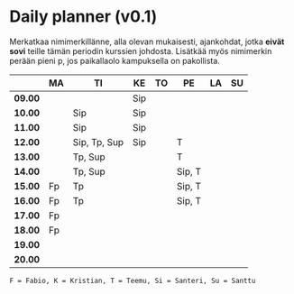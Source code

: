 # Daily planner (v0.1)

Merkatkaa nimimerkillänne, alla olevan mukaisesti, ajankohdat, jotka **eivät sovi** teille tämän periodin kurssien johdosta.
Lisätkää myös nimimerkin perään pieni p, jos paikallaolo kampuksella on pakollista.

|           | MA  | TI  | KE  | TO  | PE  | LA  | SU  |
| --------- | --- | --- | --- | --- | --- | --- | --- |
| **09.00** |     |     |  Sip   |     |     |     |     |
| **10.00** |     |  Sip   |  Sip   |     |     |     |     |
| **11.00** |     |  Sip   |  Sip   |     |     |     |     |
| **12.00** |     | Sip, Tp, Sup  |  Sip   |     | T   |     |     |
| **13.00** |     | Tp, Sup  |     |     | T   |     |     |
| **14.00** |     | Tp, Sup  |     |     | Sip, T   |     |     |
| **15.00** |  Fp | Tp  |     |     | Sip, T   |     |     |
| **16.00** |  Fp | Tp  |     |     | Sip, T   |     |     |
| **17.00** |  Fp |     |     |     |     |     |     |
| **18.00** |  Fp |     |     |     |     |     |     |
| **19.00** |     |     |     |     |     |     |     |
| **20.00** |     |     |     |     |     |     |     |

`F = Fabio, K = Kristian, T = Teemu, Si = Santeri, Su = Santtu`
